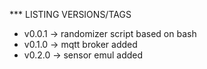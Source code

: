*** LISTING VERSIONS/TAGS

* v0.0.1 -> randomizer script based on bash
* v0.1.0 -> mqtt broker added
* v0.2.0 -> sensor emul added